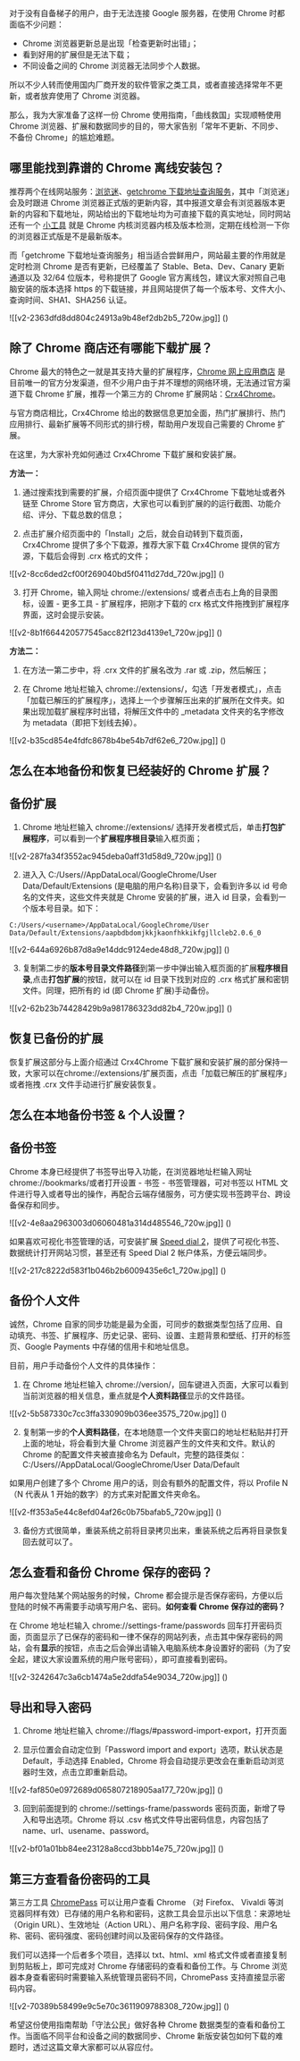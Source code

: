 



对于没有自备梯子的用户，由于无法连接 Google 服务器，在使用 Chrome 时都面临不少问题：  


* Chrome 浏览器更新总是出现「检查更新时出错」；
* 看到好用的扩展但是无法下载；
* 不同设备之间的 Chrome 浏览器无法同步个人数据。

所以不少人转而使用国内厂商开发的软件管家之类工具，或者直接选择常年不更新，或者放弃使用了 Chrome 浏览器。

那么，我为大家准备了这样一份 Chrome 使用指南，「曲线救国」实现顺畅使用 Chrome 浏览器、扩展和数据同步的目的，带大家告别「常年不更新、不同步、不备份 Chrome」的尴尬难题。 

## 哪里能找到靠谱的 Chrome 离线安装包？

推荐两个在线网站服务：[浏览迷](https://link.zhihu.com/?target=https%3A//liulanmi.com/)、[getchrome 下载地址查询服务](https://link.zhihu.com/?target=https%3A//api.shuax.com/tools/getchrome)，其中「浏览迷」会及时跟进 Chrome 浏览器正式版的更新内容，其中报道文章会有浏览器版本更新的内容和下载地址，网站给出的下载地址均为可直接下载的真实地址，同时网站还有一个 [小工具](https://link.zhihu.com/?target=https%3A//liulanmi.com/labs/core.html) 就是 Chrome 内核浏览器内核及版本检测，定期在线检测一下你的浏览器正式版是不是最新版本。

而「getchrome 下载地址查询服务」相当适合尝鲜用户，网站最主要的作用就是定时检测 Chrome 是否有更新，已经覆盖了 Stable、Beta、Dev、Canary 更新通道以及 32/64 位版本，号称提供了 Google 官方离线包，建议大家对照自己电脑安装的版本选择 https 的下载链接，并且网站提供了每一个版本号、文件大小、查询时间、SHA1、SHA256 认证。

![[v2-2363dfd8dd804c24913a9b48ef2db2b5_720w.jpg]]
()

## 除了 Chrome 商店还有哪能下载扩展？

Chrome 最大的特色之一就是其支持大量的扩展程序，[Chrome 网上应用商店](https://link.zhihu.com/?target=https%3A//chrome.google.com/webstore/category/extensions) 是目前唯一的官方分发渠道，但不少用户由于并不理想的网络环境，无法通过官方渠道下载 Chrome 扩展，推荐一个第三方的 Chrome 扩展网站：[Crx4Chrome](https://link.zhihu.com/?target=https%3A//www.crx4chrome.com/)。

与官方商店相比，Crx4Chrome 给出的数据信息更加全面，热门扩展排行、热门应用排行、最新扩展等不同形式的排行榜，帮助用户发现自己需要的 Chrome 扩展。

在这里，为大家补充如何通过 Crx4Chrome 下载扩展和安装扩展。

**方法一：**

1. 通过搜索找到需要的扩展，介绍页面中提供了 Crx4Chrome 下载地址或者外链至 Chrome Store 官方商店，大家也可以看到扩展的的运行截图、功能介绍、评分、下载总数的信息；

2. 点击扩展介绍页面中的「Install」之后，就会自动转到下载页面，Crx4Chrome 提供了多个下载源，推荐大家下载 Crx4Chrome 提供的官方源，下载后会得到 .crx 格式的文件；

![[v2-8cc6ded2cf00f269040bd5f0411d27dd_720w.jpg]]
()

3. 打开 Chrome，输入网址 chrome://extensions/ 或者点击右上角的目录图标，设置 - 更多工具 - 扩展程序，把刚才下载的 crx 格式文件拖拽到扩展程序界面，这时会提示安装。

![[v2-8b1f664420577545acc82f123d4139e1_720w.jpg]]
()

**方法二：**

1. 在方法一第二步中，将 .crx 文件的扩展名改为 .rar 或 .zip，然后解压；

2. 在 Chrome 地址栏输入 chrome://extensions/，勾选「开发者模式」，点击「加载已解压的扩展程序」，选择上一个步骤解压出来的扩展所在文件夹。如果出现加载扩展程序时出错，将解压文件中的 \_metadata 文件夹的名字修改为 metadata（即把下划线去掉）。

![[v2-b35cd854e4fdfc8678b4be54b7df62e6_720w.jpg]]
()

## 怎么在本地备份和恢复已经装好的 Chrome 扩展？

## 备份扩展

1. Chrome 地址栏输入 chrome://extensions/ 选择开发者模式后，单击**打包扩展程序**，可以看到一个**扩展程序根目录**输入框页面；

![[v2-287fa34f3552ac945deba0aff31d58d9_720w.jpg]]
()

2. 进入入 C:/Users//AppDataLocal/GoogleChrome/User Data/Default/Extensions (<username>是电脑的用户名称)目录下，会看到许多以 id 号命名的文件夹，这些文件夹就是 Chrome 安装的扩展，进入 id 目录，会看到一个版本号目录。如下：


```
C:/Users/<username>/AppDataLocal/GoogleChrome/User Data/Default/Extensions/aapbdbdomjkkjkaonfhkkikfgjllcleb2.0.6_0
```
![[v2-644a6926b87d8a9e14ddc9124ede48d8_720w.jpg]]
()

3. 复制第二步的**版本号目录文件路径**到第一步中弹出输入框页面的扩展**程序根目录**,点击**打包扩展**的按钮，就可以在 id 目录下找到对应的 .crx 格式扩展和密钥文件。同理，把所有的 id (即 Chrome 扩展)手动备份。  


![[v2-62b23b74428429b9a981786323dd82b4_720w.jpg]]
()

## 恢复已备份的扩展

恢复扩展这部分与上面介绍通过 Crx4Chrome 下载扩展和安装扩展的部分保持一致，大家可以在chrome://extensions/扩展页面，点击「加载已解压的扩展程序」或者拖拽 .crx 文件手动进行扩展安装恢复。

## 怎么在本地备份书签 & 个人设置？

## 备份书签

Chrome 本身已经提供了书签导出导入功能，在浏览器地址栏输入网址 chrome://bookmarks/或者打开设置 - 书签 - 书签管理器，可对书签以 HTML 文件进行导入或者导出的操作，再配合云端存储服务，可方便实现书签跨平台、跨设备保存和同步。

![[v2-4e8aa2963003d06060481a314d485546_720w.jpg]]
()

如果喜欢可视化书签管理的话，可安装扩展 [Speed dial 2](https://link.zhihu.com/?target=https%3A//chrome.google.com/webstore/detail/speed-dial-2-new-tab/jpfpebmajhhopeonhlcgidhclcccjcik%3Futm_source%3Dchrome-app-launcher-info-dialog)，提供了可视化书签、数据统计打开网站习惯，甚至还有 Speed Dial 2 帐户体系，方便云端同步。

![[v2-217c8222d583f1b046b2b6009435e6c1_720w.jpg]]
()

## 备份个人文件

诚然，Chrome 自家的同步功能是最为全面，可同步的数据类型包括了应用、自动填充、书签、扩展程序、历史记录、密码、设置、主题背景和壁纸、打开的标签页、Google Payments 中存储的信用卡和地址信息。

目前，用户手动备份个人文件的具体操作：

1. 在 Chrome 地址栏输入 chrome://version/，回车键进入页面，大家可以看到当前浏览器的相关信息，重点就是**个人资料路径**显示的文件路径。

![[v2-5b587330c7cc3ffa330909b036ee3575_720w.jpg]]
()

2. 复制第一步的**个人资料路径**，在本地随意一个文件夹窗口的地址栏粘贴并打开上面的地址，将会看到大量 Chrome 浏览器产生的文件夹和文件。默认的 Chrome 的配置文件夹被直接命名为 Default，完整的路径类似：C:/Users/<username>/AppDataLocal/GoogleChrome/User Data/Default

如果用户创建了多个 Chrome 用户的话，则会有额外的配置文件，将以 Profile N （N 代表从 1 开始的数字）的方式来对配置文件夹命名。

![[v2-ff353a5e44c8efd04af26c0b75bafab5_720w.jpg]]
()

3. 备份方式很简单，重装系统之前将目录拷贝出来，重装系统之后再将目录恢复回去就可以了。

## 怎么查看和备份 Chrome 保存的密码？

用户每次登陆某个网站服务的时候，Chrome 都会提示是否保存密码，方便以后登陆的时候不再需要手动填写用户名、密码。**如何查看 Chrome 保存过的密码？**

在 Chrome 地址栏输入 chrome://settings-frame/passwords 回车打开密码页面，页面显示了已保存的密码和一律不保存的网站列表，点击其中保存密码的网站，会有**显示**的按钮，点击之后会弹出请输入电脑系统本身设置好的密码（为了安全起，建议大家设置系统的用户账号密码），即可直接看到密码。

![[v2-3242647c3a6cb1474a5e2ddfa54e9034_720w.jpg]]
()

## 导出和导入密码

1. Chrome 地址栏输入 chrome://flags/#password-import-export，打开页面

2. 显示位置会自动定位到「Password import and export」选项，默认状态是 Default，手动选择 Enabled，Chrome 将会自动提示更改会在重新启动浏览器时生效，点击立即重新启动。  


![[v2-faf850e0972689d065807218905aa177_720w.jpg]]
()

3. 回到前面提到的 chrome://settings-frame/passwords 密码页面，新增了导入和导出选项。Chrome 将以 .csv 格式文件导出密码信息，内容包括了 name、url、usename、password。

![[v2-bf01a01bb84ee23128a8ccd3bbb14e75_720w.jpg]]
()

## 第三方查看备份密码的工具

第三方工具 [ChromePass](https://link.zhihu.com/?target=http%3A//www.nirsoft.net/utils/chromepass.html) 可以让用户查看 Chrome （对 Firefox、 Vivaldi 等浏览器同样有效）已存储的用户名称和密码，这款工具会显示出以下信息：来源地址（Origin URL）、生效地址（Action URL）、用户名称字段、密码字段、用户名称、密码、密码强度、密码创建时间以及密码保存的文件路径。

我们可以选择一个后者多个项目，选择以 txt、html、xml 格式文件或者直接复制到剪贴板上，即可完成对 Chrome 存储密码的查看和备份工作。与 Chrome 浏览器本身查看密码时需要输入系统管理员密码不同，ChromePass 支持直接显示密码内容。  


![[v2-70389b58499e9c5e70c3611909788308_720w.jpg]]
()

希望这份使用指南帮助「守法公民」做好各种 Chrome 数据类型的查看和备份工作。当面临不同平台和设备之间的数据同步、Chrome 新版安装包如何下载的难题时，透过这篇文章大家都可以从容应付。





